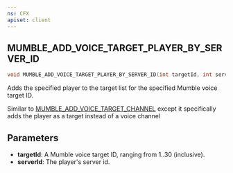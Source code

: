 ```yaml
---
ns: CFX
apiset: client
---
```

## MUMBLE_ADD_VOICE_TARGET_PLAYER_BY_SERVER_ID

```c
void MUMBLE_ADD_VOICE_TARGET_PLAYER_BY_SERVER_ID(int targetId, int serverId);
```

Adds the specified player to the target list for the specified Mumble voice target ID.

Similar to [MUMBLE_ADD_VOICE_TARGET_CHANNEL](#_0x4D386C9E) except it specifically adds the player as a target instead of a voice channel

## Parameters
* **targetId**: A Mumble voice target ID, ranging from 1..30 (inclusive).
* **serverId**: The player's server id.
